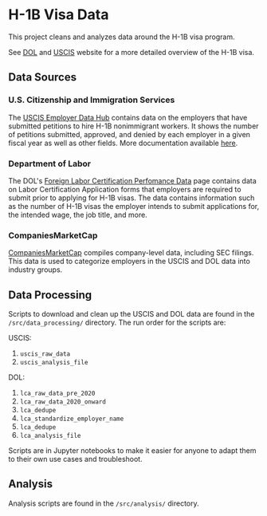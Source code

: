 # H-1B Visa Data
This project cleans and analyzes data around the H-1B visa program.

See [DOL](https://www.dol.gov/agencies/whd/immigration/h1b) and [USCIS](https://www.uscis.gov/working-in-the-united-states/h-1b-specialty-occupations) website for a more detailed overview of the H-1B visa.

## Data Sources
### U.S. Citizenship and Immigration Services
The [USCIS Employer Data Hub](https://www.uscis.gov/tools/reports-and-studies/h-1b-employer-data-hub) contains data on the employers that have submitted petitions to hire H-1B nonimmigrant workers. It shows the number of petitions submitted, approved, and denied by each employer in a given fiscal year as well as other fields. More documentation available [here](https://www.uscis.gov/tools/reports-and-studies/h-1b-employer-data-hub/understanding-our-h-1b-employer-data-hub).

### Department of Labor
The DOL's [Foreign Labor Certification Perfomance Data](https://www.dol.gov/agencies/eta/foreign-labor/performance) page contains data on Labor Certification Application forms that employers are required to submit prior to applying for H-1B visas. The data contains information such as the number of H-1B visas the employer intends to submit applications for, the intended wage, the job title, and more.

### CompaniesMarketCap
[CompaniesMarketCap](https://companiesmarketcap.com/) compiles company-level data, including SEC filings. This data is used to categorize employers in the USCIS and DOL data into industry groups.

## Data Processing
Scripts to download and clean up the USCIS and DOL data are found in the `/src/data_processing/` directory. The run order for the scripts are:

USCIS:
1. `uscis_raw_data`
2. `uscis_analysis_file`

DOL:
1. `lca_raw_data_pre_2020`
2. `lca_raw_data_2020_onward`
3. `lca_dedupe`
4. `lca_standardize_employer_name`
5. `lca_dedupe`
6. `lca_analysis_file`

Scripts are in Jupyter notebooks to make it easier for anyone to adapt them to their own use cases and troubleshoot.

## Analysis
Analysis scripts are found in the `/src/analysis/` directory.

